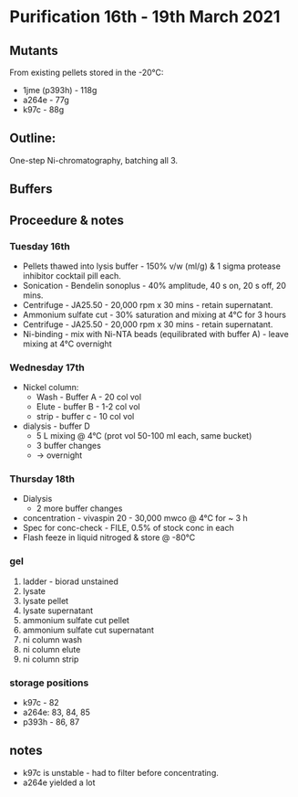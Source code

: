 # Purification 16th - 19th March 2021
## Mutants
From existing pellets stored in the -20°C:
- 1jme (p393h) - 118g
- a264e - 77g
- k97c - 88g

## Outline:
One-step Ni-chromatography, batching all 3.

## Buffers


## Proceedure & notes
### Tuesday 16th
- Pellets thawed into lysis buffer - 150% v/w (ml/g) & 1 sigma protease inhibitor cocktail pill each.
- Sonication - Bendelin sonoplus - 40% amplitude, 40 s on, 20 s off, 20 mins.
- Centrifuge - JA25.50 - 20,000 rpm x 30 mins - retain supernatant.
- Ammonium sulfate cut - 30% saturation and mixing at 4°C for 3 hours
- Centrifuge - JA25.50 - 20,000 rpm x 30 mins - retain supernatant.
- Ni-binding - mix with Ni-NTA beads (equilibrated with buffer A) - leave mixing at 4°C overnight

### Wednesday 17th
- Nickel column:
  - Wash - Buffer A - 20 col vol
  - Elute - buffer B - 1-2 col vol
  - strip - buffer c - 10 col vol
- dialysis - buffer D
  - 5 L mixing @ 4°C (prot vol 50-100 ml each, same bucket)
  - 3 buffer changes
  - -> overnight

### Thursday 18th
- Dialysis 
  - 2 more buffer changes
- concentration - vivaspin 20 - 30,000 mwco @ 4°C for ~ 3 h
- Spec for conc-check - FILE, 0.5% of stock conc in each
- Flash feeze in liquid nitroged & store @ -80°C

### gel
1. ladder - biorad unstained
2. lysate
3. lysate pellet
4. lysate supernatant
5. ammonium sulfate cut pellet
6. ammonium sulfate cut supernatant
7. ni column wash
8. ni column elute
9. ni column strip

### storage positions
- k97c - 82
- a264e: 83, 84, 85
- p393h - 86, 87

## notes
- k97c is unstable - had to filter before concentrating. 
- a264e yielded a lot
